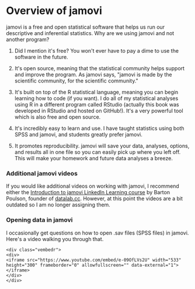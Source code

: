 # Overview of jamovi

jamovi is a free and open statistical software that helps us run our descriptive and inferential statistics. Why are we using jamovi and not another program?

1.  Did I mention it's free? You won't ever have to pay a dime to use the software in the future.

2.  It's open source, meaning that the statistical community helps support and improve the program. As jamovi says, "jamovi is made by the scientific community, for the scientific community."

3.  It's built on top of the R statistical language, meaning you can begin learning how to code (if you want). I do all of my statistical analyses using R in a different program called RStudio (actually this book was developed in RStudio and hosted on GitHub!). It's a very powerful tool which is also free and open source.

4.  It's incredibly easy to learn and use. I have taught statistics using both SPSS and jamovi, and students greatly prefer jamovi.

5.  It promotes reproducibility. jamovi will save your data, analyses, options, and results all in one file so you can easily pick up where you left off. This will make your homework and future data analyses a breeze.

### Additional jamovi videos

If you would like additional videos on working with jamovi, I recommend either the [Introduction to jamovi LinkedIn Learning course](https://www.linkedin.com/learning/introduction-to-jamovi/) by Barton Poulson, founder of [datalab.cc](https://datalab.cc/jamovi/). However, at this point the videos are a bit outdated so I am no longer assigning them. 

### Opening data in jamovi

I occasionally get questions on how to open .sav files (SPSS files) in jamovi. Here's a video walking you through that.


```{=html}
<div class="vembedr">
<div>
<iframe src="https://www.youtube.com/embed/e-09OfLVs2U" width="533" height="300" frameborder="0" allowfullscreen="" data-external="1"></iframe>
</div>
</div>
```

